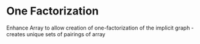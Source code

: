 # One Factorization
Enhance Array to allow creation of one-factorization of the implicit graph - creates unique sets of pairings of array
